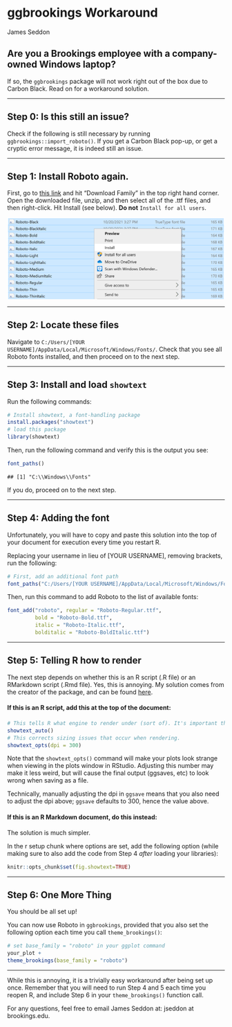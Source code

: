ggbrookings Workaround
================
James Seddon

## Are you a Brookings employee with a company-owned Windows laptop?

If so, the `ggbrookings` package will not work right out of the box due
to Carbon Black. Read on for a workaround solution.

------------------------------------------------------------------------

## Step 0: Is this still an issue?

Check if the following is still necessary by running
`ggbrookings::import_roboto()`. If you get a Carbon Black pop-up, or get
a cryptic error message, it is indeed still an issue.

------------------------------------------------------------------------

## Step 1: Install Roboto again.

First, go to [this link](https://fonts.google.com/specimen/Roboto) and
hit “Download Family” in the top right hand corner. Open the downloaded
file, unzip, and then select all of the .ttf files, and then
right-click. Hit Install (see below). **Do not**
`Install for all users`.

![](Step1.png)

------------------------------------------------------------------------

## Step 2: Locate these files

Navigate to
`C:/Users/[YOUR USERNAME]/AppData/Local/Microsoft/Windows/Fonts/`. Check
that you see all Roboto fonts installed, and then proceed on to the next
step.

------------------------------------------------------------------------

## Step 3: Install and load `showtext`

Run the following commands:

``` r
# Install showtext, a font-handling package
install.packages("showtext")
# load this package
library(showtext)
```

Then, run the following command and verify this is the output you see:

``` r
font_paths()
```

    ## [1] "C:\\Windows\\Fonts"

If you do, proceed on to the next step.

------------------------------------------------------------------------

## Step 4: Adding the font

Unfortunately, you will have to copy and paste this solution into the
top of your document for execution every time you restart R.

Replacing your username in lieu of \[YOUR USERNAME\], removing brackets,
run the following:

``` r
# First, add an additional font path
font_paths("C:/Users/[YOUR USERNAME]/AppData/Local/Microsoft/Windows/Fonts/")
```

Then, run this command to add Roboto to the list of available fonts:

``` r
font_add("roboto", regular = "Roboto-Regular.ttf",
         bold = "Roboto-Bold.ttf",
         italic = "Roboto-Italic.ttf",
         bolditalic = "Roboto-BoldItalic.ttf")
```

------------------------------------------------------------------------

## Step 5: Telling R how to render

The next step depends on whether this is an R script (.R file) or an
RMarkdown script (.Rmd file). Yes, this is annoying. My solution comes
from the creator of the package, and can be found
[here](https://github.com/yixuan/showtext/issues/51).

#### If this is an R script, add this at the top of the document:

``` r
# This tells R what engine to render under (sort of). It's important this is inserted before any graphics rendering.
showtext_auto()
# This corrects sizing issues that occur when rendering.
showtext_opts(dpi = 300)
```

Note that the `showtext_opts()` command will make your plots look
strange when viewing in the plots window in RStudio. Adjusting this
number may make it less weird, but will cause the final output (ggsaves,
etc) to look wrong when saving as a file.

Technically, manually adjusting the dpi in `ggsave` means that you also
need to adjust the dpi above; `ggsave` defaults to 300, hence the value
above.

#### If this is an R Markdown document, do this instead:

The solution is much simpler.

In the r setup chunk where options are set, add the following option
(while making sure to also add the code from Step 4 *after* loading your
libraries):

``` r
knitr::opts_chunk$set(fig.showtext=TRUE)
```

------------------------------------------------------------------------

## Step 6: One More Thing

You should be all set up!

You can now use Roboto in `ggbrookings`, provided that you also set the
following option each time you call `theme_brookings()`:

``` r
# set base_family = "roboto" in your ggplot command
your_plot +
theme_brookings(base_family = "roboto")
```

------------------------------------------------------------------------

While this is annoying, it is a trivially easy workaround after being
set up once. Remember that you will need to run Step 4 and 5 each time
you reopen R, and include Step 6 in your `theme_brookings()` function
call.

For any questions, feel free to email James Seddon at: jseddon at
brookings.edu.
